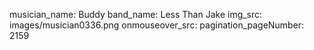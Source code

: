 musician_name: Buddy
band_name: Less Than Jake
img_src: images/musician0336.png
onmouseover_src: 
pagination_pageNumber: 2159